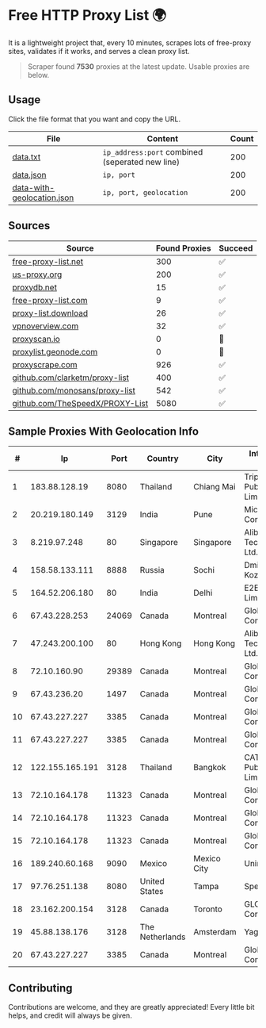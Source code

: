 
# Free HTTP Proxy List 🌍

It is a lightweight project that, every 10 minutes, scrapes lots of free-proxy sites, validates if it works, and serves a clean proxy list.


> Scraper found **7530** proxies at the latest update. Usable proxies are below.

## Usage

Click the file format that you want and copy the URL.


|File|Content|Count|
|----|-------|-----|
|[data.txt](https://raw.githubusercontent.com/themiralay/Proxy-List-World/master/data.txt)|`ip_address:port` combined (seperated new line)|200|
|[data.json](https://raw.githubusercontent.com/themiralay/Proxy-List-World/master/data.json)|`ip, port`|200|
|[data-with-geolocation.json](https://raw.githubusercontent.com/themiralay/Proxy-List-World/master/data-with-geolocation.json)|`ip, port, geolocation`|200|

## Sources

|Source|Found Proxies|Succeed|
|------|-------------|-------|
|[free-proxy-list.net](https://free-proxy-list.net)|300|✅|
|[us-proxy.org](https://www.us-proxy.org)|200|✅|
|[proxydb.net](http://proxydb.net)|15|✅|
|[free-proxy-list.com](https://free-proxy-list.com/?page=&port=&type%5B%5D=http&type%5B%5D=https&up_time=0&search=Search)|9|✅|
|[proxy-list.download](https://www.proxy-list.download/HTTP)|26|✅|
|[vpnoverview.com](https://vpnoverview.com/privacy/anonymous-browsing/free-proxy-servers)|32|✅|
|[proxyscan.io](https://www.proxyscan.io)|0|🚫|
|[proxylist.geonode.com](https://proxylist.geonode.com/api/proxy-list?limit=300&page=1&sort_by=lastChecked&sort_type=desc&protocols=http,https)|0|🚫|
|[proxyscrape.com](https://api.proxyscrape.com/v2/?request=displayproxies&protocol=http&timeout=10000&country=all&ssl=all&anonymity=all)|926|✅|
|[github.com/clarketm/proxy-list](https://raw.githubusercontent.com/clarketm/proxy-list/master/proxy-list-raw.txt)|400|✅|
|[github.com/monosans/proxy-list](https://raw.githubusercontent.com/monosans/proxy-list/main/proxies/http.txt)|542|✅|
|[github.com/TheSpeedX/PROXY-List](https://raw.githubusercontent.com/TheSpeedX/PROXY-List/master/http.txt)|5080|✅|


## Sample Proxies With Geolocation Info

|#|Ip|Port|Country|City|Internet Service Provider|
|-|--|----|-------|----|-------------------------|
|1|183.88.128.19|8080|Thailand|Chiang Mai|Triple T Broadband Public Company Limited|
|2|20.219.180.149|3129|India|Pune|Microsoft Corporation|
|3|8.219.97.248|80|Singapore|Singapore|Alibaba (US) Technology Co., Ltd.|
|4|158.58.133.111|8888|Russia|Sochi|Dmitriy V. Kozmenko|
|5|164.52.206.180|80|India|Delhi|E2E Networks Limited|
|6|67.43.228.253|24069|Canada|Montreal|GloboTech Communications|
|7|47.243.200.100|80|Hong Kong|Hong Kong|Alibaba (US) Technology Co., Ltd.|
|8|72.10.160.90|29389|Canada|Montreal|GloboTech Communications|
|9|67.43.236.20|1497|Canada|Montreal|GloboTech Communications|
|10|67.43.227.227|3385|Canada|Montreal|GloboTech Communications|
|11|67.43.227.227|3385|Canada|Montreal|GloboTech Communications|
|12|122.155.165.191|3128|Thailand|Bangkok|CAT Telecom Public Company Limited|
|13|72.10.164.178|11323|Canada|Montreal|GloboTech Communications|
|14|72.10.164.178|11323|Canada|Montreal|GloboTech Communications|
|15|72.10.164.178|11323|Canada|Montreal|GloboTech Communications|
|16|189.240.60.168|9090|Mexico|Mexico City|Uninet S.A. de C.V.|
|17|97.76.251.138|8080|United States|Tampa|Spectrum|
|18|23.162.200.154|3128|Canada|Toronto|GLOBALTELEHOST Corp.|
|19|45.88.138.176|3128|The Netherlands|Amsterdam|Yaglom Labs Ltd|
|20|67.43.227.227|3385|Canada|Montreal|GloboTech Communications|



## Contributing

Contributions are welcome, and they are greatly appreciated! Every
little bit helps, and credit will always be given.

